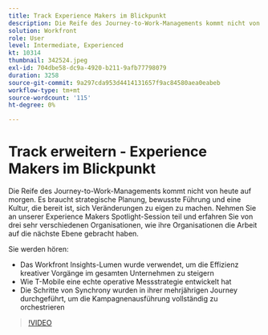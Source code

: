 ```yaml
---
title: Track Experience Makers im Blickpunkt
description: Die Reife des Journey-to-Work-Managements kommt nicht von heute auf morgen. Es braucht strategische Planung, bewusste Führung und eine Kultur, die bereit ist, sich Veränderungen zu eigen zu machen.
solution: Workfront
role: User
level: Intermediate, Experienced
kt: 10314
thumbnail: 342524.jpeg
exl-id: 704dbe58-dc9a-4920-b211-9afb77798079
duration: 3258
source-git-commit: 9a297cda953d4414131657f9ac84580aea0eabeb
workflow-type: tm+mt
source-wordcount: '115'
ht-degree: 0%

---
```


# Track erweitern - Experience Makers im Blickpunkt

Die Reife des Journey-to-Work-Managements kommt nicht von heute auf morgen. Es braucht strategische Planung, bewusste Führung und eine Kultur, die bereit ist, sich Veränderungen zu eigen zu machen. Nehmen Sie an unserer Experience Makers Spotlight-Session teil und erfahren Sie von drei sehr verschiedenen Organisationen, wie ihre Organisationen die Arbeit auf die nächste Ebene gebracht haben.

Sie werden hören:

* Das Workfront Insights-Lumen wurde verwendet, um die Effizienz kreativer Vorgänge im gesamten Unternehmen zu steigern
* Wie T-Mobile eine echte operative Messstrategie entwickelt hat
* Die Schritte von Synchrony wurden in ihrer mehrjährigen Journey durchgeführt, um die Kampagnenausführung vollständig zu orchestrieren

>[!VIDEO](https://video.tv.adobe.com/v/342524/?quality=12&learn=on)

